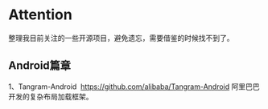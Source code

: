 # Attention
整理我目前关注的一些开源项目，避免遗忘，需要借鉴的时候找不到了。
## Android篇章
1、Tangram-Android  https://github.com/alibaba/Tangram-Android 阿里巴巴开发的复杂布局加载框架。
